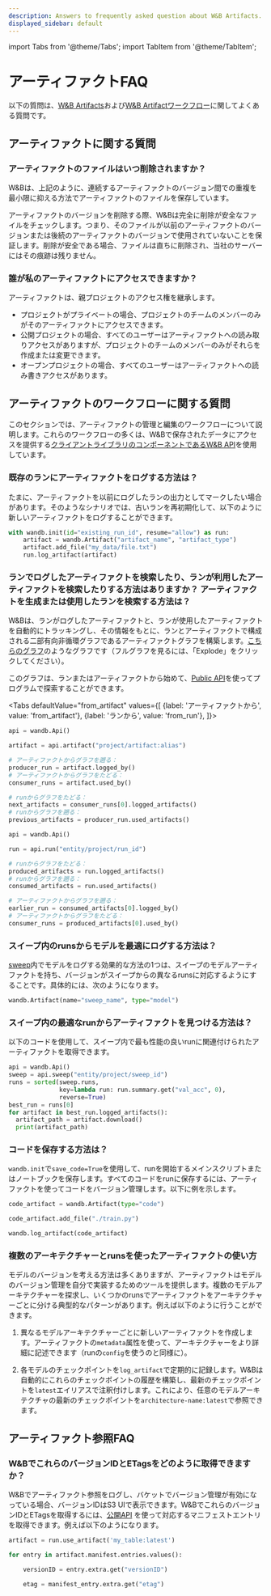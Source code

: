 ```yaml
---
description: Answers to frequently asked question about W&B Artifacts.
displayed_sidebar: default
---
```

import Tabs from '@theme/Tabs';
import TabItem from '@theme/TabItem';

# アーティファクトFAQ

<head>
  <title>アーティファクトに関するよくある質問</title>
</head>

以下の質問は、[W&B Artifacts](#questions-about-artifacts)および[W&B Artifactワークフロー](#questions-about-artifacts-workflows)に関してよくある質問です。

## アーティファクトに関する質問

### アーティファクトのファイルはいつ削除されますか？

W&Bは、上記のように、連続するアーティファクトのバージョン間での重複を最小限に抑える方法でアーティファクトのファイルを保存しています。

アーティファクトのバージョンを削除する際、W&Bは完全に削除が安全なファイルをチェックします。つまり、そのファイルが以前のアーティファクトのバージョンまたは後続のアーティファクトのバージョンで使用されていないことを保証します。削除が安全である場合、ファイルは直ちに削除され、当社のサーバーにはその痕跡は残りません。

### 誰が私のアーティファクトにアクセスできますか？

アーティファクトは、親プロジェクトのアクセス権を継承します。

* プロジェクトがプライベートの場合、プロジェクトのチームのメンバーのみがそのアーティファクトにアクセスできます。
* 公開プロジェクトの場合、すべてのユーザーはアーティファクトへの読み取りアクセスがありますが、プロジェクトのチームのメンバーのみがそれらを作成または変更できます。
* オープンプロジェクトの場合、すべてのユーザーはアーティファクトへの読み書きアクセスがあります。
## アーティファクトのワークフローに関する質問

このセクションでは、アーティファクトの管理と編集のワークフローについて説明します。これらのワークフローの多くは、W&Bで保存されたデータにアクセスを提供する[クライアントライブラリのコンポーネントであるW&B API](../track/public-api-guide.md)を使用しています。

### 既存のランにアーティファクトをログする方法は？

たまに、アーティファクトを以前にログしたランの出力としてマークしたい場合があります。そのようなシナリオでは、古いランを再初期化して、以下のように新しいアーティファクトをログすることができます。

```python
with wandb.init(id="existing_run_id", resume="allow") as run:
    artifact = wandb.Artifact("artifact_name", "artifact_type")
    artifact.add_file("my_data/file.txt")
    run.log_artifact(artifact)
```

### ランでログしたアーティファクトを検索したり、ランが利用したアーティファクトを検索したりする方法はありますか？ アーティファクトを生成または使用したランを検索する方法は？

W&Bは、ランがログしたアーティファクトと、ランが使用したアーティファクトを自動的にトラッキングし、その情報をもとに、ランとアーティファクトで構成される二部有向非循環グラフであるアーティファクトグラフを構築します。[こちらのグラフ](https://wandb.ai/shawn/detectron2-11/artifacts/dataset/furniture-small-val/06d5ddd4deeb2a6ebdd5/graph)のようなグラフです（フルグラフを見るには、「Explode」をクリックしてください）。

このグラフは、ランまたはアーティファクトから始めて、[Public API](../../ref/python/public-api/README.md)を使ってプログラムで探索することができます。

<Tabs
  defaultValue="from_artifact"
  values={[
    {label: 'アーティファクトから', value: 'from_artifact'},
    {label: 'ランから', value: 'from_run'},
  ]}>
  <TabItem value="from_artifact">

```python
api = wandb.Api()

artifact = api.artifact("project/artifact:alias")

# アーティファクトからグラフを遡る：
producer_run = artifact.logged_by()
# アーティファクトからグラフをたどる：
consumer_runs = artifact.used_by()

# runからグラフをたどる：
next_artifacts = consumer_runs[0].logged_artifacts()
# runからグラフを遡る：
previous_artifacts = producer_run.used_artifacts()
```

  </TabItem>
  <TabItem value="from_run">

```python
api = wandb.Api()

run = api.run("entity/project/run_id")

# runからグラフをたどる：
produced_artifacts = run.logged_artifacts()
# runからグラフを遡る：
consumed_artifacts = run.used_artifacts()

# アーティファクトからグラフを遡る：
earlier_run = consumed_artifacts[0].logged_by()
# アーティファクトからグラフをたどる：
consumer_runs = produced_artifacts[0].used_by()
```
</TabItem>
</Tabs>

### スイープ内のrunsからモデルを最適にログする方法は？

[sweep](../sweeps/intro.md)内でモデルをログする効果的な方法の1つは、スイープのモデルアーティファクトを持ち、バージョンがスイープからの異なるrunsに対応するようにすることです。具体的には、次のようになります。

```python
wandb.Artifact(name="sweep_name", type="model")
```

### スイープ内の最適なrunからアーティファクトを見つける方法は？

以下のコードを使用して、スイープ内で最も性能の良いrunに関連付けられたアーティファクトを取得できます。

```python
api = wandb.Api()
sweep = api.sweep("entity/project/sweep_id")
runs = sorted(sweep.runs,
              key=lambda run: run.summary.get("val_acc", 0), 
              reverse=True)
best_run = runs[0]
for artifact in best_run.logged_artifacts():
  artifact_path = artifact.download()
  print(artifact_path)
```

### コードを保存する方法は？

`wandb.init`で`save_code=True`を使用して、runを開始するメインスクリプトまたはノートブックを保存します。すべてのコードをrunに保存するには、アーティファクトを使ってコードをバージョン管理します。以下に例を示します。
```python
code_artifact = wandb.Artifact(type="code")

code_artifact.add_file("./train.py")

wandb.log_artifact(code_artifact)
```

### 複数のアーキテクチャーとrunsを使ったアーティファクトの使い方

モデルのバージョンを考える方法は多くありますが、アーティファクトはモデルのバージョン管理を自分で実装するためのツールを提供します。複数のモデルアーキテクチャーを探求し、いくつかのrunsでアーティファクトをアーキテクチャーごとに分ける典型的なパターンがあります。例えば以下のように行うことができます。

1. 異なるモデルアーキテクチャーごとに新しいアーティファクトを作成します。アーティファクトの`metadata`属性を使って、アーキテクチャーをより詳細に記述できます（runの`config`を使うのと同様に）。

2. 各モデルのチェックポイントを`log_artifact`で定期的に記録します。W&Bは自動的にこれらのチェックポイントの履歴を構築し、最新のチェックポイントを`latest`エイリアスで注釈付けします。これにより、任意のモデルアーキテクチャの最新のチェックポイントを`architecture-name:latest`で参照できます。

## アーティファクト参照FAQ

### W&BでこれらのバージョンIDとETagsをどのように取得できますか？

W&Bでアーティファクト参照をログし、バケットでバージョン管理が有効になっている場合、バージョンIDはS3 UIで表示できます。W&BでこれらのバージョンIDとETagsを取得するには、[公開API](../../ref/python/public-api/artifact.md) を使って対応するマニフェストエントリを取得できます。例えば以下のようになります。

```python
artifact = run.use_artifact('my_table:latest')

for entry in artifact.manifest.entries.values():

    versionID = entry.extra.get("versionID")

    etag = manifest_entry.extra.get("etag")
```